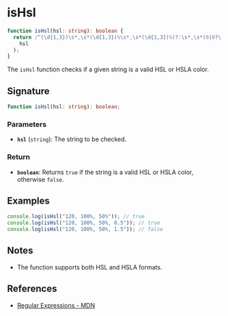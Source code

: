 # isHsl

```typescript
function isHsl(hsl: string): boolean {
  return /^(\d{1,3})\s*,\s*(\d{1,3})%\s*,\s*(\d{1,3})%(?:\s*,\s*(0|0?\.\d{1,2}|1(?:\.0{1,2})?))?$/.test(
    hsl
  );
}
```

The `isHsl` function checks if a given string is a valid HSL or HSLA color.

## Signature

```typescript
function isHsl(hsl: string): boolean;
```

### Parameters

- **`hsl`** (`string`): The string to be checked.

### Return

- **`boolean`**: Returns `true` if the string is a valid HSL or HSLA color, otherwise `false`.

## Examples

```typescript
console.log(isHsl("120, 100%, 50%")); // true
console.log(isHsl("120, 100%, 50%, 0.5")); // true
console.log(isHsl("120, 100%, 50%, 1.5")); // false
```

## Notes

- The function supports both HSL and HSLA formats.

## References

- [Regular Expressions - MDN](https://developer.mozilla.org/en-US/docs/Web/JavaScript/Guide/Regular_Expressions)
